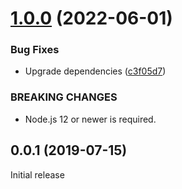 # [1.0.0](https://github.com/prantlf/karma-failure-snapshots/compare/v0.0.3...v1.0.0) (2022-06-01)


### Bug Fixes

* Upgrade dependencies ([c3f05d7](https://github.com/prantlf/karma-failure-snapshots/commit/c3f05d7dd796e96480f238c0da85918e9eede142))


### BREAKING CHANGES

* Node.js 12 or newer is required.

## 0.0.1 (2019-07-15)

Initial release
